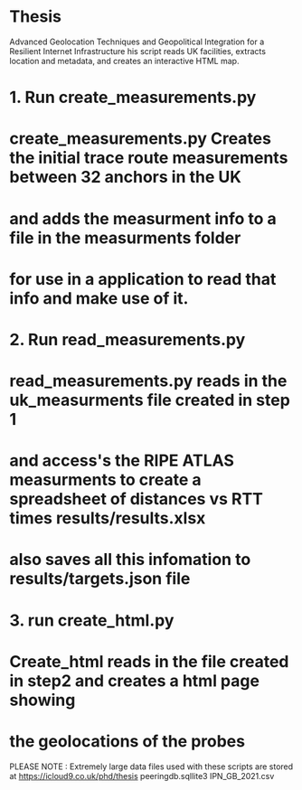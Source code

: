 # Thesis
Advanced Geolocation Techniques and Geopolitical Integration for a Resilient Internet Infrastructure
his script reads UK facilities, extracts location and metadata, and creates an interactive HTML map.


# 1. Run create_measurements.py
# create_measurements.py Creates the initial trace route measurements between 32 anchors in the UK
# and adds the measurment info to a file in the measurments folder
# for use in a application to read that info and make use of it.

# 2. Run read_measurements.py
# read_measurements.py reads in the uk_measurments file created in step 1
# and access's the RIPE ATLAS measurments to create a spreadsheet of distances vs RTT times results/results.xlsx
# also saves all this infomation to results/targets.json file

# 3. run create_html.py
# Create_html reads in the file created in step2 and creates a html page showing
# the geolocations of the probes


PLEASE NOTE : Extremely large data files used with these scripts are stored at https://icloud9.co.uk/phd/thesis
peeringdb.sqllite3
IPN_GB_2021.csv

